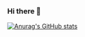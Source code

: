 ### Hi there 👋

[![Anurag's GitHub stats](https://github-readme-stats.vercel.app/api?username=kargolek&show_icons=true&theme=onedark)](https://github.com/kargolek/github-readme-stats)
